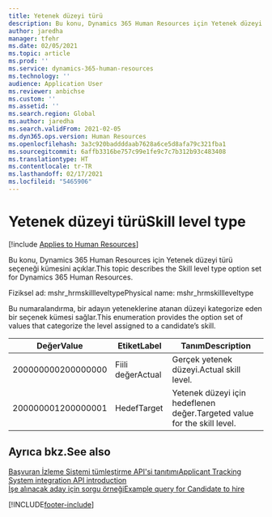 ```yaml
---
title: Yetenek düzeyi türü
description: Bu konu, Dynamics 365 Human Resources için Yetenek düzeyi türü seçeneği kümesini açıklar.
author: jaredha
manager: tfehr
ms.date: 02/05/2021
ms.topic: article
ms.prod: ''
ms.service: dynamics-365-human-resources
ms.technology: ''
audience: Application User
ms.reviewer: anbichse
ms.custom: ''
ms.assetid: ''
ms.search.region: Global
ms.author: jaredha
ms.search.validFrom: 2021-02-05
ms.dyn365.ops.version: Human Resources
ms.openlocfilehash: 3a3c920baddddaab7628a6ce5d8afa79c321fba1
ms.sourcegitcommit: 6affb3316be757c99e1fe9c7c7b312b93c483408
ms.translationtype: HT
ms.contentlocale: tr-TR
ms.lasthandoff: 02/17/2021
ms.locfileid: "5465906"
---
```

# <a name="skill-level-type"></a><span data-ttu-id="9e532-103">Yetenek düzeyi türü</span><span class="sxs-lookup"><span data-stu-id="9e532-103">Skill level type</span></span>

[!include [Applies to Human Resources](../includes/applies-to-hr.md)]

<span data-ttu-id="9e532-104">Bu konu, Dynamics 365 Human Resources için Yetenek düzeyi türü seçeneği kümesini açıklar.</span><span class="sxs-lookup"><span data-stu-id="9e532-104">This topic describes the Skill level type option set for Dynamics 365 Human Resources.</span></span>

<span data-ttu-id="9e532-105">Fiziksel ad: mshr_hrmskillleveltype</span><span class="sxs-lookup"><span data-stu-id="9e532-105">Physical name: mshr_hrmskillleveltype</span></span>

<span data-ttu-id="9e532-106">Bu numaralandırma, bir adayın yeteneklerine atanan düzeyi kategorize eden bir seçenek kümesi sağlar.</span><span class="sxs-lookup"><span data-stu-id="9e532-106">This enumeration provides the option set of values that categorize the level assigned to a candidate’s skill.</span></span>

| <span data-ttu-id="9e532-107">Değer</span><span class="sxs-lookup"><span data-stu-id="9e532-107">Value</span></span> | <span data-ttu-id="9e532-108">Etiket</span><span class="sxs-lookup"><span data-stu-id="9e532-108">Label</span></span> | <span data-ttu-id="9e532-109">Tanım</span><span class="sxs-lookup"><span data-stu-id="9e532-109">Description</span></span> |
| --- | --- | --- |
| <span data-ttu-id="9e532-110">200000000</span><span class="sxs-lookup"><span data-stu-id="9e532-110">200000000</span></span> | <span data-ttu-id="9e532-111">Fiili değer</span><span class="sxs-lookup"><span data-stu-id="9e532-111">Actual</span></span> | <span data-ttu-id="9e532-112">Gerçek yetenek düzeyi.</span><span class="sxs-lookup"><span data-stu-id="9e532-112">Actual skill level.</span></span> |
| <span data-ttu-id="9e532-113">200000001</span><span class="sxs-lookup"><span data-stu-id="9e532-113">200000001</span></span> | <span data-ttu-id="9e532-114">Hedef</span><span class="sxs-lookup"><span data-stu-id="9e532-114">Target</span></span> | <span data-ttu-id="9e532-115">Yetenek düzeyi için hedeflenen değer.</span><span class="sxs-lookup"><span data-stu-id="9e532-115">Targeted value for the skill level.</span></span> |

## <a name="see-also"></a><span data-ttu-id="9e532-116">Ayrıca bkz.</span><span class="sxs-lookup"><span data-stu-id="9e532-116">See also</span></span>

[<span data-ttu-id="9e532-117">Başvuran İzleme Sistemi tümleştirme API'si tanıtımı</span><span class="sxs-lookup"><span data-stu-id="9e532-117">Applicant Tracking System integration API introduction</span></span>](hr-admin-integration-ats-api-introduction.md)<br>
[<span data-ttu-id="9e532-118">İşe alınacak aday için sorgu örneği</span><span class="sxs-lookup"><span data-stu-id="9e532-118">Example query for Candidate to hire</span></span>](hr-admin-integration-ats-api-candidate-to-hire-example-query.md)



[!INCLUDE[footer-include](../includes/footer-banner.md)]